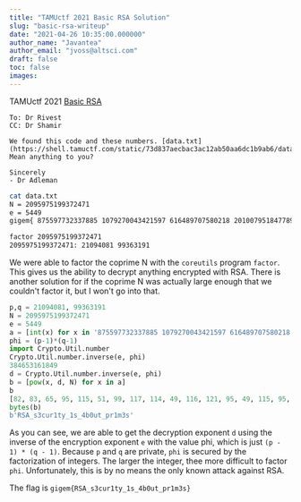 ```yaml
---
title: "TAMUctf 2021 Basic RSA Solution"
slug: "basic-rsa-writeup"
date: "2021-04-26 10:35:00.000000"
author_name: "Javantea"
author_email: "jvoss@altsci.com"
draft: false
toc: false
images:
---
```


TAMUctf 2021
[Basic RSA](https://ctftime.org/task/15786)

    To: Dr Rivest
    CC: Dr Shamir
    
    We found this code and these numbers. [data.txt](https://shell.tamuctf.com/static/73d837aecbac3ac12ab50aa6dc1b9ab6/data.txt)
    Mean anything to you?
    
    Sincerely
    - Dr Adleman

```sh
cat data.txt 
N = 2095975199372471
e = 5449
gigem{ 875597732337885 1079270043421597 616489707580218 2010079518477891 1620280754358135 616660320758264 86492804386481 171830236437002 1500250422231406 234060757406619 1461569132566245 897825842938043 2010079518477891 234060757406619 1620280754358135 2010079518477891 966944159095310 1669094464917286 1532683993596672 171830236437002 1461569132566245 2010079518477891 221195854354967 1500250422231406 234060757406619 355168739080744 616660320758264 1620280754358135 }

factor 2095975199372471
2095975199372471: 21094081 99363191
```

We were able to factor the coprime N with the `coreutils` program `factor`. This gives us the ability to decrypt anything encrypted with RSA. There is another solution for if the coprime N was actually large enough that we couldn't factor it, but I won't go into that.

```python
p,q = 21094081, 99363191
N = 2095975199372471
e = 5449
a = [int(x) for x in '875597732337885 1079270043421597 616489707580218 2010079518477891 1620280754358135 616660320758264 86492804386481 171830236437002 1500250422231406 234060757406619 1461569132566245 897825842938043 2010079518477891 234060757406619 1620280754358135 2010079518477891 966944159095310 1669094464917286 1532683993596672 171830236437002 1461569132566245 2010079518477891 221195854354967 1500250422231406 234060757406619 355168739080744 616660320758264 1620280754358135'.split()]
phi = (p-1)*(q-1)
import Crypto.Util.number
Crypto.Util.number.inverse(e, phi)
384653161849
d = Crypto.Util.number.inverse(e, phi)
b = [pow(x, d, N) for x in a]
b
[82, 83, 65, 95, 115, 51, 99, 117, 114, 49, 116, 121, 95, 49, 115, 95, 52, 98, 48, 117, 116, 95, 112, 114, 49, 109, 51, 115]
bytes(b)
b'RSA_s3cur1ty_1s_4b0ut_pr1m3s'
```

As you can see, we are able to get the decryption exponent `d` using the inverse of the encryption exponent `e` with the value phi, which is just `(p - 1) * (q - 1)`. Because `p` and `q` are private, `phi` is secured by the factorization of integers. The larger the integer, thee more difficult to factor `phi`. Unfortunately, this is by no means the only known attack against RSA.

The flag is `gigem{RSA_s3cur1ty_1s_4b0ut_pr1m3s}`



